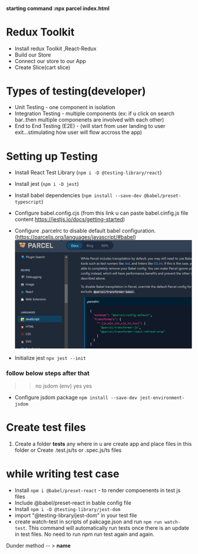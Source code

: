 #### starting command :npx parcel index.html

# Redux Toolkit
- Install redux Toolkit ,React-Redux
- Build our Store
- Connect our store to our App
- Create Slice(cart slice)


# Types of testing(developer)
- Unit Testing - one component in isolation
- Integration Testing - multiple components (ex: if u click on search bar..then multiple componenets are involved with each other)
- End to End Testing (E2E) - (will start from user landing to user exit...stimulating how user will flow accross the app)


# Setting up Testing 
- Install React Test Library (`npm i -D @testing-library/react`)
- Install jest (`npm i -D jest`)
- Install babel dependencies (`npm install --save-dev @babel/preset-typescript`)
- Configure babel.config.cjs (from this link u can paste babel.cinfig.js file content https://jestjs.io/docs/getting-started)
- Configure .parcelrc to disable default babel configuration.(https://parceljs.org/languages/javascript/#babel)
![alt text](image.png)

- Initialize jest `npx jest --init`
 ### follow below steps after that
  >>no
  >> jsdom (env)
  >>yes
  >>yes

- Configure jsdom package
`npm install --save-dev jest-environment-jsdom`


# Create test files
1. Create a folder __tests__ any where in u are create app and place files in this folder or Create .test.js/ts or .spec.js/ts files 

# while writing test case
- Install `npm i @babel/preset-react` - to render compoenents in test js files
- Include @babel/preset-react in bable config file
- Install `npm i -D @testing-library/jest-dom`
- import "@testing-library/jest-dom" in your test file
- create watch-test in scripts of pakcage.json and run `npm run watch-test`. This command will automatically run tests once there is an update in test files. No need to run npm run test again and again. 


Dunder method -- > __name__